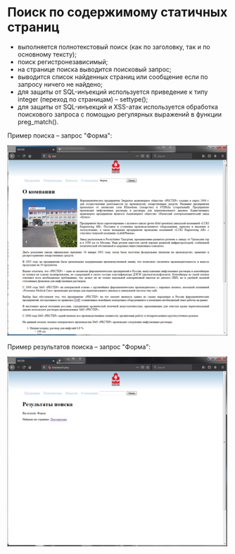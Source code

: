 # Поиск по содержимому статичных страниц
- выполняется полнотекстовый поиск (как по заголовку, так и по основному тексту);
- поиск регистронезависимый;
- на странице поиска выводится поисковый запрос;
- выводится список найденных страниц или сообщение если по запросу ничего не найдено;
- для защиты от SQL-инъекций используется приведение к типу integer (переход по страницам) – settype();
- для защиты от SQL-инъекций и XSS-атак используется обработка поискового запроса с помощью регулярных выражений в функции preg_match().

Пример поиска – запрос "Форма":

<img src="поиск.png" alt="Пример поиска" width="500" />

Пример результатов поиска – запрос "Форма":

<img src="результаты поиска.png" alt="Результаты поиска" width="500" />